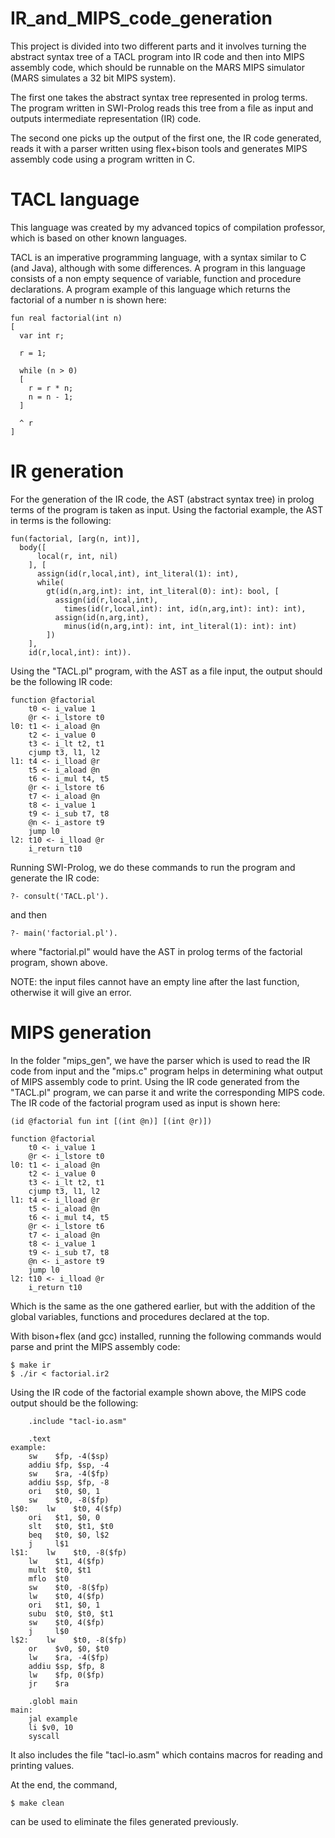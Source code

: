 # IR_and_MIPS_code_generation

This project is divided into two different parts and it involves turning the abstract syntax tree of a TACL program into IR code and then into MIPS assembly code, which should be runnable on the MARS MIPS simulator (MARS simulates a 32 bit MIPS system). 

The first one takes the abstract syntax tree represented in prolog terms. The program written in SWI-Prolog reads this tree from a file as input and outputs intermediate representation (IR) code.

The second one picks up the output of the first one, the IR code generated, reads it with a parser written using flex+bison tools and generates MIPS assembly code using a program written in C.

# TACL language

This language was created by my advanced topics of compilation professor, which is based on other known languages.

TACL is an imperative programming language, with a syntax similar to C (and Java), although with some differences. A program in this language consists of a non empty sequence of variable, function and procedure declarations. A program example of this language which returns the factorial of a number n is shown here: 

```
fun real factorial(int n)
[
  var int r;

  r = 1;

  while (n > 0)
  [
    r = r * n;
    n = n - 1;
  ]

  ^ r
]
```

# IR generation

For the generation of the IR code, the AST (abstract syntax tree) in prolog terms of the program is taken as input. Using the factorial example, the AST in terms is the following:

```
fun(factorial, [arg(n, int)],
  body([
      local(r, int, nil)
    ], [
      assign(id(r,local,int), int_literal(1): int),
      while(
        gt(id(n,arg,int): int, int_literal(0): int): bool, [
          assign(id(r,local,int),
            times(id(r,local,int): int, id(n,arg,int): int): int),
          assign(id(n,arg,int),
            minus(id(n,arg,int): int, int_literal(1): int): int)
        ])
    ],
    id(r,local,int): int)).
```

Using the "TACL.pl" program, with the AST as a file input, the output should be the following IR code:

```
function @factorial
	t0 <- i_value 1
	@r <- i_lstore t0
l0:	t1 <- i_aload @n
	t2 <- i_value 0
	t3 <- i_lt t2, t1
	cjump t3, l1, l2
l1:	t4 <- i_lload @r
	t5 <- i_aload @n
	t6 <- i_mul t4, t5
	@r <- i_lstore t6
	t7 <- i_aload @n
	t8 <- i_value 1
	t9 <- i_sub t7, t8
	@n <- i_astore t9
	jump l0
l2:	t10 <- i_lload @r
	i_return t10
```

Running SWI-Prolog, we do these commands to run the program and generate the IR code:

```?- consult('TACL.pl').```

and then

```?- main('factorial.pl').```

where "factorial.pl" would have the AST in prolog terms of the factorial program, shown above.

NOTE: the input files cannot have an empty line after the last function, otherwise it will give an error.

# MIPS generation

In the folder "mips_gen", we have the parser which is used to read the IR code from input and the "mips.c" program helps in determining what output of MIPS assembly code to print. Using the IR code generated from the "TACL.pl" program, we can parse it and write the corresponding MIPS code. The IR code of the factorial program used as input is shown here:

```
(id @factorial fun int [(int @n)] [(int @r)])

function @factorial
	t0 <- i_value 1
	@r <- i_lstore t0
l0:	t1 <- i_aload @n
	t2 <- i_value 0
	t3 <- i_lt t2, t1
	cjump t3, l1, l2
l1:	t4 <- i_lload @r
	t5 <- i_aload @n
	t6 <- i_mul t4, t5
	@r <- i_lstore t6
	t7 <- i_aload @n
	t8 <- i_value 1
	t9 <- i_sub t7, t8
	@n <- i_astore t9
	jump l0
l2:	t10 <- i_lload @r
	i_return t10
```

Which is the same as the one gathered earlier, but with the addition of the global variables, functions and procedures declared at the top.

With bison+flex (and gcc) installed, running the following commands would parse and print the MIPS assembly code:

```
$ make ir
$ ./ir < factorial.ir2
```

Using the IR code of the factorial example shown above, the MIPS code output should be the following:

```
	.include "tacl-io.asm"
	
	.text
example:
	sw    $fp, -4($sp)
	addiu $fp, $sp, -4
	sw    $ra, -4($fp)
	addiu $sp, $fp, -8
	ori   $t0, $0, 1
	sw    $t0, -8($fp)
l$0:	lw    $t0, 4($fp)
	ori   $t1, $0, 0
	slt   $t0, $t1, $t0
	beq   $t0, $0, l$2
	j     l$1
l$1:	lw    $t0, -8($fp)
	lw    $t1, 4($fp)
	mult  $t0, $t1
	mflo  $t0
	sw    $t0, -8($fp)
	lw    $t0, 4($fp)
	ori   $t1, $0, 1
	subu  $t0, $t0, $t1
	sw    $t0, 4($fp)
	j     l$0
l$2:	lw    $t0, -8($fp)
	or    $v0, $0, $t0
	lw    $ra, -4($fp)
	addiu $sp, $fp, 8
	lw    $fp, 0($fp)
	jr    $ra

    .globl main
main:
    jal example
    li $v0, 10
    syscall
```

It also includes the file "tacl-io.asm" which contains macros for reading and printing values.

At the end, the command,

```
$ make clean
```

can be used to eliminate the files generated previously.
